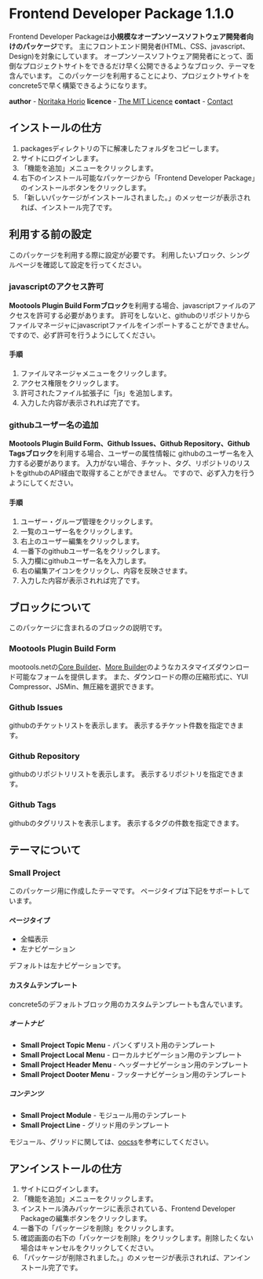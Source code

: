 Frontend Developer Package 1.1.0
=================================

Frontend Developer Packageは**小規模なオープンソースソフトウェア開発者向けのパッケージ**です。
主にフロントエンド開発者(HTML、CSS、javascript、Design)を対象にしています。
オープンソースソフトウェア開発者にとって、面倒なプロジェクトサイトをできるだけ早く公開できるようなブロック、テーマを含んでいます。
このパッケージを利用することにより、プロジェクトサイトをconcrete5で早く構築できるようになります。

**author** - [Noritaka Horio](http://sharedhat.com)
**licence** - [The MIT Licence](http://www.opensource.org/licenses/mit-license.php)
**contact** - [Contact](mailto:holy.shared.design@gmail.com)

インストールの仕方
--------------------------------

1. packagesディレクトリの下に解凍したフォルダをコピーします。
2. サイトにログインします。
3. 「機能を追加」メニューをクリックします。
4. 右下のインストール可能なパッケージから「Frontend Developer Package」のインストールボタンをクリックします。
5. 「新しいパッケージがインストールされました。」のメッセージが表示されれば、インストール完了です。


利用する前の設定
--------------------------------

このパッケージを利用する際に設定が必要です。
利用したいブロック、シングルページを確認して設定を行ってください。


### javascriptのアクセス許可

**Mootools Plugin Build Formブロック**を利用する場合、javascriptファイルのアクセスを許可する必要があります。
許可をしないと、githubのリポジトリからファイルマネージャにjavascriptファイルをインポートすることができません。
ですので、必ず許可を行うようにしてください。

#### 手順

1. ファイルマネージャメニューをクリックします。
2. アクセス権限をクリックします。
3. 許可されたファイル拡張子に「js」を追加します。
4. 入力した内容が表示されれば完了です。


### githubユーザー名の追加

**Mootools Plugin Build Form、Github Issues、Github Repository、Github Tagsブロック**を利用する場合、ユーザーの属性情報に
githubのユーザー名を入力する必要があります。
入力がない場合、チケット、タグ、リポジトリのリストをgithubのAPI経由で取得することができません。
ですので、必ず入力を行うようにしてください。



#### 手順

1. ユーザー・グループ管理をクリックします。
2. 一覧のユーザー名をクリックします。
3. 右上のユーザー編集をクリックします。
4. 一番下のgithubユーザー名をクリックします。
5. 入力欄にgithubユーザー名を入力します。
6. 右の編集アイコンをクリックし、内容を反映させます。
7. 入力した内容が表示されれば完了です。



ブロックについて
--------------------------------

このパッケージに含まれるのブロックの説明です。

### Mootools Plugin Build Form
mootools.netの[Core Builder](http://mootools.net/core)、[More Builder](http://mootools.net/more)のようなカスタマイズダウンロード可能なフォームを提供します。
また、ダウンロードの際の圧縮形式に、YUI Compressor、JSMin、無圧縮を選択できます。

### Github Issues
githubのチケットリストを表示します。
表示するチケット件数を指定できます。

### Github Repository
githubのリポジトリリストを表示します。
表示するリポジトリを指定できます。

### Github Tags
githubのタグリリストを表示します。
表示するタグの件数を指定できます。


テーマについて
--------------------------------

### Small Project

このパッケージ用に作成したテーマです。
ページタイプは下記をサポートしています。

#### ページタイプ

* 全幅表示
* 左ナビゲーション

デフォルトは左ナビゲーションです。

#### カスタムテンプレート

concrete5のデフォルトブロック用のカスタムテンプレートも含んでいます。

##### オートナビ

* **Small Project Topic Menu** - パンくずリスト用のテンプレート
* **Small Project Local Menu** - ローカルナビゲーション用のテンプレート
* **Small Project Header Menu** - ヘッダーナビゲーション用のテンプレート
* **Small Project Dooter Menu** - フッターナビゲーション用のテンプレート

##### コンテンツ

* **Small Project Module** - モジュール用のテンプレート
* **Small Project Line** - グリッド用のテンプレート

モジュール、グリッドに関しては、[oocss](http://wiki.github.com/stubbornella/oocss/)を参考にしてください。


アンインストールの仕方
--------------------------------

1. サイトにログインします。
2. 「機能を追加」メニューをクリックします。
3. インストール済みパッケージに表示されている、Frontend Developer Packageの編集ボタンをクリックします。
4. 一番下の「パッケージを削除」をクリックします。
5. 確認画面の右下の「パッケージを削除」をクリックします。削除したくない場合はキャンセルをクリックしてください。
6. 「パッケージが削除されました。」のメッセージが表示されれば、アンインストール完了です。